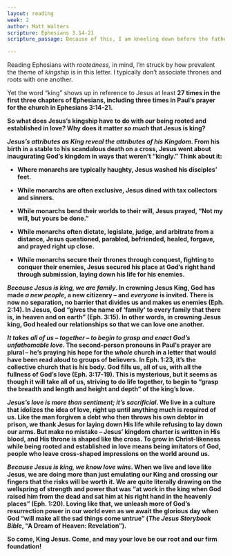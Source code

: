 ```yaml
---
layout: reading
week: 2
author: Matt Walters
scripture: Ephesians 3.14-21
scripture_passage: Because of this, I am kneeling down before the father, the one who gives the name of ‘family’ to every family that there is, in heaven and on earth. My prayer is this&#58; that he will lay out all the riches of his glory to give you strength and power, through his spirit, in your inner being&#59; that the king may make his home in your hearts, through faith&#59; that love may be your root, your firm foundation&#59; and that you may be strong enough (with all God’s holy ones) to grasp the breadth and length and height and depth, and to know the king’s love – though actually it’s so deep that nobody can really know it! So may God fill you with all his fullness.<br×br>So&#58; to the one who is capable of doing far, far more than we can ask or imagine, granted the power which is working in us – to him be glory, in the church, and in King Jesus, to all generations, and to the ages of ages! Amen!

---
```


Reading Ephesians with <i>rootedness,</i> in mind, I’m struck by how prevalent the theme of <i>kingship</i> is in this letter. I typically don’t associate thrones and roots with one another. 

Yet the word “king” shows up in reference to Jesus at least <b>27 times<b/> in the first three chapters of Ephesians, including <b>three times<b/> in Paul’s prayer for the church in Ephesians 3:14-21. 

So what does Jesus’s kingship have to do with _our_ being rooted and established in love? Why does it matter <i>so much</i> that Jesus is king? 

<b><i>Jesus’s attributes as King reveal the attributes of his Kingdom</i></b>. From his birth in a stable to his scandalous death on a cross, Jesus went about inaugurating God’s kingdom in ways that weren’t “kingly.” Think about it:

<ul>
	<li><p>Where monarchs are typically haughty, Jesus washed his disciples’ feet.</p></li>
	<li><p>While monarchs are often exclusive, Jesus dined with tax collectors and sinners.</p></li>
	<li><p>While monarchs bend their worlds to their will, Jesus prayed, “Not my will, but yours be done.”</p></li>
	<li><p>While monarchs often dictate, legislate, judge, and arbitrate from a distance, Jesus questioned, parabled, befriended, healed, forgave, and prayed right up close.</p></li>
	<li><p>While monarchs secure their thrones through conquest, fighting to conquer their enemies, Jesus secured his place at God’s right hand through submission, laying down his life for his enemies.</p></li>
</ul>

<b><i>Because Jesus is king, we are family</i></b>. In crowning Jesus King, God has made <i>a new people</i>, a new citizenry – and <i>everyone</i> is invited. There is now no separation, no barrier that divides us and makes us enemies (Eph. 2:14). In Jesus, God “gives the name of ‘family’ to every family that there is, in heaven and on earth” (Eph. 3:15). In other words, in crowning Jesus king, God healed our relationships so that we can love one another.

<b><i>It takes all of us – together – to begin to grasp and enact God’s unfathomable love</i></b>. The second-person pronouns in Paul’s prayer are plural – he’s praying his hope for the <i>whole</i> church in a letter that would have been read aloud to groups of believers. In Eph. 1:23, it’s the collective church that is his body. God fills us, all of us, with all the fullness of God’s love (Eph. 3:17-19). This is mysterious, but it seems as though it will take all of us, striving to do life together, to begin to “grasp the breadth and length and height and depth” of the king’s love.

<b><i>Jesus’s love is more than sentiment; it’s sacrificial</i></b>. We live in a culture that idolizes the idea of love, right up until anything much is required of us. Like the man forgiven a debt who then throws his own debtor in prison, we thank Jesus for laying down His life while refusing to lay down our arms. But make no mistake – Jesus’ kingdom charter is written in His blood, and His throne is shaped like the cross. To grow in Christ-likeness while being rooted and established in love means being imitators of God, people who leave cross-shaped impressions on the world around us. 

<b><i>Because Jesus is king, we know love wins</i></b>. When we live and love like Jesus, we are doing more than just emulating our King and crossing our fingers that the risks will be worth it. We are quite literally drawing on the wellspring of strength and power that was “at work in the king when God raised him from the dead and sat him at his right hand in the heavenly places” (Eph. 1:20). Loving like that, we unleash more of God’s resurrection power in our world even as we await the glorious day when God “will make all the sad things come untrue” (<i>The Jesus Storybook Bible</i>, “A Dream of Heaven: Revelation”).

So come, King Jesus. Come, and may your love be our root and our firm foundation!

